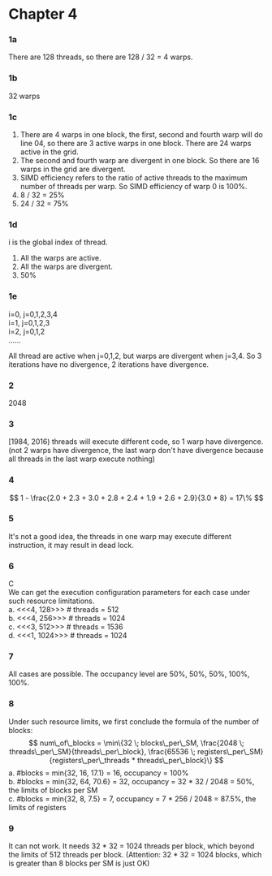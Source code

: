 # Chapter 4


### 1a 
There are 128 threads, so there are 128 / 32 = 4 warps.

### 1b
32 warps

### 1c
1. There are 4 warps in one block, the first, second and fourth warp will do line 04, so there are 3 active warps in one block. There are 24 warps active in the grid.  
2. The second and fourth warp are divergent in one block. So there are 16 warps in the grid are divergent.  
3. SIMD efficiency refers to the ratio of active threads to the maximum number of threads per warp. So SIMD efficiency of warp 0 is 100%.  
4. 8 / 32 = 25%  
5. 24 / 32 = 75%  

### 1d
i is the global index of thread.  
1. All the warps are active.
2. All the warps are divergent.
3. 50%

### 1e
i=0, j=0,1,2,3,4  
i=1, j=0,1,2,3  
i=2, j=0,1,2  
......

All thread are active when j=0,1,2, but warps are divergent when j=3,4.
So 3 iterations have no divergence, 2 iterations have divergence.


### 2
2048

### 3
\[1984, 2016\) threads will execute different code, so 1 warp have divergence. (not 2 warps have divergence, the last warp don't have divergence because all threads in the last warp execute nothing)

### 4
$$
1 - \frac{2.0 + 2.3 + 3.0 + 2.8 + 2.4 + 1.9 + 2.6 + 2.9}{3.0 * 8} = 17\%
$$

### 5 
It's not a good idea, the threads in one warp may execute different instruction, it may result in dead lock.

### 6 
C  
We can get the execution configuration parameters for each case under such resource limitations.  
a. <<<4, 128>>> # threads = 512  
b. <<<4, 256>>> # threads = 1024  
c. <<<3, 512>>> # threads = 1536  
d. <<<1, 1024>>> # threads = 1024  

### 7 
All cases are possible. The occupancy level are 50%, 50%, 50%, 100%, 100%.

### 8
Under such resource limits, we first conclude the formula of the number of blocks:
$$
num\_of\_blocks = \min\{32 \; blocks\_per\_SM, \frac{2048 \; threads\_per\_SM}{threads\_per\_block}, \frac{65536 \; registers\_per\_SM}{registers\_per\_threads * threads\_per\_block}\}
$$
a. #blocks = min{32, 16, 17.1} = 16, occupancy = 100%  
b. #blocks = min{32, 64, 70.6} = 32, occupancy = 32 * 32 / 2048 = 50%, the limits of blocks per SM  
c. #blocks = min{32, 8, 7.5} = 7, occupancy = 7 * 256 / 2048 = 87.5%, the limits of registers  

### 9
It can not work. It needs 32 * 32 = 1024 threads per block, which beyond the limits of 512 threads per block. (Attention: 32 * 32 = 1024 blocks, which is greater than 8 blocks per SM is just OK)
